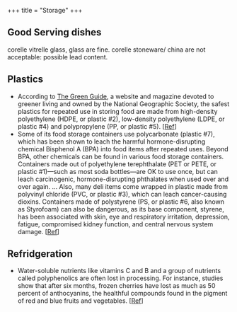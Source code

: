 +++
title = "Storage"
+++

## Good Serving dishes
corelle vitrelle glass, glass are fine. corelle stoneware/ china are not
acceptable: possible lead content.


## Plastics
- According to [The Green Guide](http://thegreenguide.com/), a website and magazine devoted to greener living and owned by the National Geographic Society, the safest plastics for repeated use in storing food are made from high-density polyethylene (HDPE, or plastic #2), low-density polyethylene (LDPE, or plastic #4) and polypropylene (PP, or plastic #5). \[[Ref](http://www.popsci.com/earthtalk/article/2008-08/how-safe-tupperware)\]
- Some of its food storage containers use polycarbonate (plastic #7), which has been shown to leach the harmful hormone-disrupting chemical Bisphenol A (BPA) into food items after repeated uses. Beyond BPA, other chemicals can be found in various food storage containers. Containers made out of polyethylene terephthalate (PET or PETE, or plastic #1)—such as most soda bottles—are OK to use once, but can leach carcinogenic, hormone-disrupting phthalates when used over and over again. ... Also, many deli items come wrapped in plastic made from polyvinyl chloride (PVC, or plastic #3), which can leach cancer-causing dioxins. Containers made of polystyrene (PS, or plastic #6, also known as Styrofoam) can also be dangerous, as its base component, styrene, has been associated with skin, eye and respiratory irritation, depression, fatigue, compromised kidney function, and central nervous system damage. \[[Ref](http://www.popsci.com/earthtalk/article/2008-08/how-safe-tupperware)\]

## Refridgeration
- Water-soluble nutrients like vitamins C and B and a group of nutrients called polyphenolics are often lost in processing. For instance, studies show that after six months, frozen cherries have lost as much as 50 percent of anthocyanins, the healthful compounds found in the pigment of red and blue fruits and vegetables. \[[Ref](http://www.nytimes.com/2008/05/20/health/nutrition/20well.html?_r=1&partner=rssnyt&emc=rss&oref=slogin)\]
